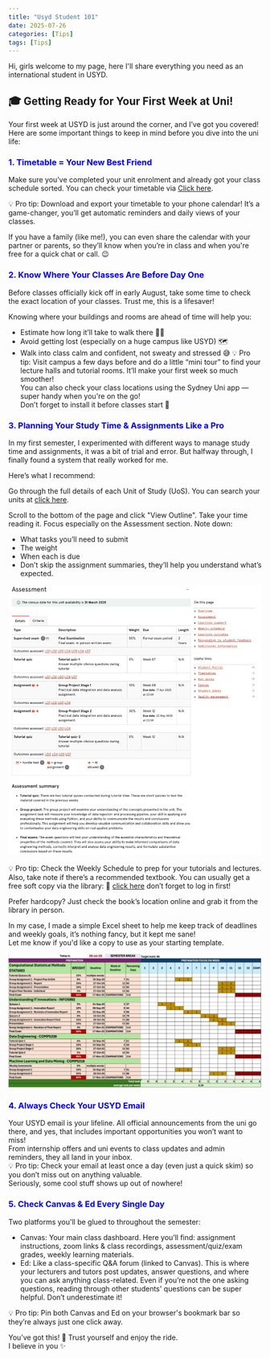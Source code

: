 ```yaml
---
title: "Usyd Student 101"
date: 2025-07-26
categories: [Tips]
tags: [Tips]
---
```


Hi, girls welcome to my page, here I'll share everything you need as an international student in USYD.

## 🎓 Getting Ready for Your First Week at Uni!

Your first week at USYD is just around the corner, and I’ve got you covered!
Here are some important things to keep in mind before you dive into the uni life:

### <span style="color:blue; font-weight:bold;">1. Timetable = Your New Best Friend</span>
Make sure you’ve completed your unit enrolment and already got your class schedule sorted. You can check your timetable via [Click here](https://sso.sydney.edu.au/app/sydneyuni_mytimetablesprodnew_1/exk1vh7zb5kdlpsb63l7/sso/saml).  

💡 Pro tip: Download and export your timetable to your phone calendar! It’s a game-changer, you’ll get automatic reminders and daily views of your classes.

If you have a family (like me!), you can even share the calendar with your partner or parents, so they’ll know when you’re in class and when you're free for a quick chat or call. 😉


### <span style="color:blue; font-weight:bold;">2. Know Where Your Classes Are Before Day One</span>

Before classes officially kick off in early August, take some time to check the exact location of your classes. Trust me, this is a lifesaver!

Knowing where your buildings and rooms are ahead of time will help you:
- Estimate how long it’ll take to walk there 🚶‍♀️
- Avoid getting lost (especially on a huge campus like USYD) 🗺️
- Walk into class calm and confident, not sweaty and stressed 😅
💡 Pro tip: Visit campus a few days before and do a little “mini tour” to find your lecture halls and tutorial rooms. It’ll make your first week so much smoother!  
You can also check your class locations using the Sydney Uni app — super handy when you're on the go!  
Don’t forget to install it before classes start 📲


### <span style="color:blue; font-weight:bold;">3. Planning Your Study Time & Assignments Like a Pro</span>
In my first semester, I experimented with different ways to manage study time and assignments, it was a bit of trial and error. But halfway through, I finally found a system that really worked for me.

Here’s what I recommend:

Go through the full details of each Unit of Study (UoS).
You can search your units at [click here](https://www.sydney.edu.au/units).

Scroll to the bottom of the page and click "View Outline".
Take your time reading it. Focus especially on the Assessment section. Note down:

- What tasks you’ll need to submit
- The weight
- When each is due
- Don’t skip the assignment summaries, they’ll help you understand what’s expected.  

![My Photo](/assets/img/WhatsApp%20Image%202025-07-26%20at%2020.55.55.jpeg)

💡 Pro tip: Check the Weekly Schedule to prep for your tutorials and lectures.
Also, take note if there’s a recommended textbook. You can usually get a free soft copy via the library:
🔗 [click here](https://www.library.sydney.edu.au) don’t forget to log in first!

Prefer hardcopy? Just check the book’s location online and grab it from the library in person.  

In my case, I made a simple Excel sheet to help me keep track of deadlines and weekly goals, it’s nothing fancy, but it kept me sane!  
Let me know if you'd like a copy to use as your starting template.  

![My Photo](/assets/img/WhatsApp%20Image%202025-07-26%20at%2020.45.03.jpeg)


### <span style="color:blue; font-weight:bold;">4. Always Check Your USYD Email</span>  
Your USYD email is your lifeline. All official announcements from the uni go there, and yes, that includes important opportunities you won’t want to miss!  
From internship offers and uni events to class updates and admin reminders, they all land in your inbox.  
💡 Pro tip: Check your email at least once a day (even just a quick skim) so you don’t miss out on anything valuable.  
Seriously, some cool stuff shows up out of nowhere!


### <span style="color:blue; font-weight:bold;">5. Check Canvas & Ed Every Single Day</span> 
Two platforms you'll be glued to throughout the semester:  
- Canvas: Your main class dashboard. Here you’ll find: assignment instructions, zoom links & class recordings, assessment/quiz/exam grades, weekly learning materials.  
- Ed: Like a class-specific Q&A forum (linked to Canvas). This is where your lecturers and tutors post updates, answer questions, and where you can ask anything class-related. Even if you’re not the one asking questions, reading through other students' questions can be super helpful. Don’t underestimate it!  

💡 Pro tip: Pin both Canvas and Ed on your browser's bookmark bar so they’re always just one click away.  



You’ve got this! 💪 Trust yourself and enjoy the ride.  
I believe in you ✨
